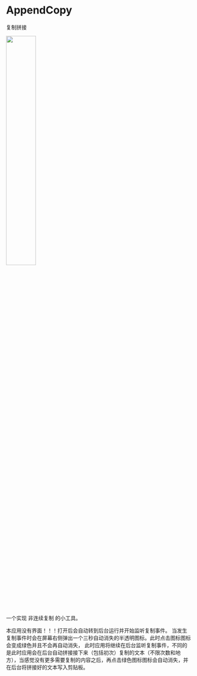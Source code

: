# AppendCopy
复制拼接

<img src="https://github.com/xiaofei-dev/AppendCopy/blob/master/app/src/main/res/drawable/ic_launcher.png" width="40%" height="40%">

一个实现 非连续复制 的小工具。

本应用没有界面！！！打开后会自动转到后台运行并开始监听复制事件。
当发生复制事件时会在屏幕右侧弹出一个三秒自动消失的半透明图标。此时点击图标图标会变成绿色并且不会再自动消失，
此时应用将继续在后台监听复制事件，不同的是此时应用会在后台自动拼接接下来（包括初次）复制的文本（不限次数和地方），当感觉没有更多需要复制的内容之后，再点击绿色图标图标会自动消失，并在后台将拼接好的文本写入剪贴板。
